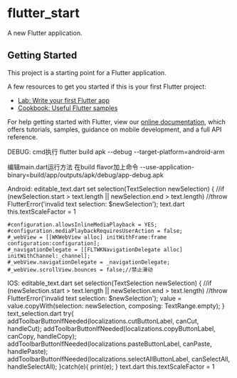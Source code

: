 # flutter_start

A new Flutter application.

## Getting Started

This project is a starting point for a Flutter application.

A few resources to get you started if this is your first Flutter project:

- [Lab: Write your first Flutter app](https://flutter.io/docs/get-started/codelab)
- [Cookbook: Useful Flutter samples](https://flutter.io/docs/cookbook)

For help getting started with Flutter, view our 
[online documentation](https://flutter.io/docs), which offers tutorials, 
samples, guidance on mobile development, and a full API reference.

DEBUG:
cmd执行
flutter  build apk --debug --target-platform=android-arm


编辑main.dart运行方法
在build flavor加上命令
--use-application-binary=build/app/outputs/apk/debug/app-debug.apk


Android:
editable_text.dart
    set selection(TextSelection newSelection) {
        //if (newSelection.start > text.length || newSelection.end > text.length)
        //throw FlutterError('invalid text selection: $newSelection');
text.dart
    this.textScaleFactor = 1



    #configuration.allowsInlineMediaPlayback = YES;
    #configuration.mediaPlaybackRequiresUserAction = false;
    #_webView = [[WKWebView alloc] initWithFrame:frame configuration:configuration];
    #_navigationDelegate = [[FLTWKNavigationDelegate alloc] initWithChannel:_channel];
    #_webView.navigationDelegate = _navigationDelegate;
    #_webView.scrollView.bounces = false;//禁止滑动
IOS:
editable_text.dart
  set selection(TextSelection newSelection) {
      //if (newSelection.start > text.length || newSelection.end > text.length)
      //throw FlutterError('invalid text selection: $newSelection');
    value = value.copyWith(selection: newSelection, composing: TextRange.empty);
  }
text_selection.dart
      try{
        addToolbarButtonIfNeeded(localizations.cutButtonLabel, canCut, handleCut);
        addToolbarButtonIfNeeded(localizations.copyButtonLabel, canCopy, handleCopy);
        addToolbarButtonIfNeeded(localizations.pasteButtonLabel, canPaste, handlePaste);
        addToolbarButtonIfNeeded(localizations.selectAllButtonLabel, canSelectAll, handleSelectAll);
      }catch(e){
        print(e);
      }
text.dart
      this.textScaleFactor = 1